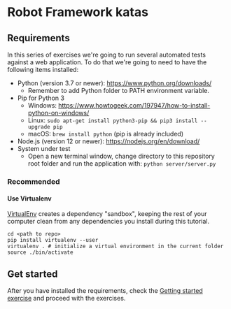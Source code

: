 # Robot Framework katas

## Requirements

In this series of exercises we're going to run several automated tests against a web application. To do
that we're going to need to have the following items installed:

- Python (version 3.7 or newer): https://www.python.org/downloads/
  - Remember to add Python folder to PATH environment variable.
- Pip for Python 3
  - Windows: https://www.howtogeek.com/197947/how-to-install-python-on-windows/
  - Linux: `sudo apt-get install python3-pip && pip3 install --upgrade pip`
  - macOS: `brew install python` (pip is already included)
- Node.js (version 12 or newer): https://nodejs.org/en/download/
- System under test
  - Open a new terminal window, change directory to this repository root folder and run the application
    with: `python server/server.py`

### Recommended

#### Use Virtualenv
[VirtualEnv](https://virtualenv.pypa.io/en/latest/) creates a dependency "sandbox", keeping the rest of your computer clean from any dependencies you install during this tutorial. 

```shell
cd <path to repo>
pip install virtualenv --user
virtualenv . # initialize a virtual environment in the current folder
source ./bin/activate
```

## Get started

After you have installed the requirements, check the [Getting started exercise](exercises/00-getting-started.md) and proceed with the exercises.
